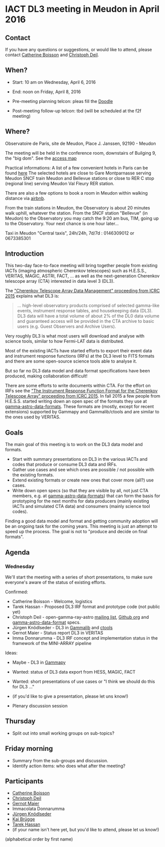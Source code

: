 # IACT DL3 meeting in Meudon in April 2016

## Contact

If you have any questions or suggestions, or would like to attend, please
contact [Catherine Boisson](http://www.iau.org/administration/membership/individual/7665/) and
[Christoph Deil](https://github.com/cdeil).

## When?

* Start: 10 am on Wednesday, April 6, 2016
* End: noon on Friday, April 8, 2016

* Pre-meeting planning telcon: pleas fill the [Doodle](http://doodle.com/poll/c2c22zhg3ruk85n2)
* Post-meeting follow-up telcon: tbd (will be scheduled at the f2f meeting)

## Where?

Observatoire de Paris, site de Meudon, 
Place J. Janssen, 92190 - Meudon

The meeting will be held in the conference room, downstairs of Builging 9, the "big dom". See the [access map](https://www.obspm.fr/acces-au-site-de-meudon.html?lang=en)

Practical informations:
A list of a few convenient hotels in Paris can be found [here](http://lesia.obspm.fr/List-of-some-convenient-hotels.html)
The selected hotels are close to Gare Montparnasse serving Meudon SNCF train Meudon and Bellevue stations or close to RER C stop (regional line) serving Meudon Val Fleury RER station.

There are also a few options to book a room in Meudon within walking distance via [airbnb](https://www.airbnb.com/s/Meudon--France).

From the train stations in Meudon, the Observatory is about 20 minutes walk uphill, whatever the station.  From the SNCF station "Bellevue" (in Meudon) to the Observatory you may catch the 9:20 am bus, TIM, going up to the Observatory. Your next chance is one hour later... 

Taxi in Meudon
"Central taxis", 24h/24h, 7d/7d  : 0146309012  or  0673385301

## Introduction

This two-day face-to-face meeting will bring together people
from existing IACTs (imaging atmospheric Cherenkov telescopes) such as H.E.S.S.,
VERITAS, MAGIC, ASTRI, FACT, ... as well as the next-generation Cherenkov telescope
array (CTA) interested in data level 3 (DL3). 

The ["Cherenkov Telescope Array Data Management" proceeding from ICRC 2015](http://adsabs.harvard.edu/abs/2015arXiv150901012L) explains what DL3 is:

> ... high-level observatory products comprised of selected gamma-like events,
instrument response tables, and housekeeping data (DL3). DL3 data will have a
total volume of about 2% of the DL0 data volume and guaranteed access will be
provided in the CTA archive to basic users (e.g. Guest Observers and Archive
Users).

Very roughly DL3 is what most users will download and analyse with science tools,
similar to how Fermi-LAT data is distributed.

Most of the existing IACTs have started efforts to export their event data and
instrument response functions (IRFs) at the DL3 level to FITS formats and
there are some open-source science tools able to analyse it.

But so far no DL3 data model and data format specifications have been produced,
making collaboration difficult!

There are some efforts to write documents within CTA. For the effort on IRFs
see the
["The Instrument Response Function Format for the Cherenkov Telescope Array" proceeding from ICRC 2015](http://adsabs.harvard.edu/abs/2015arXiv150807437W).
In fall 2015 a few people from H.E.S.S. started writing down an open spec of the
formats they use at [gamma-astro-data-formats](http://gamma-astro-data-formats.readthedocs.org/en/latest/). These formats are (mostly, except for recent extensions) supported by Gammapy and Gammalib/ctools and are similar to the ones used by VERITAS.

## Goals

The main goal of this meeting is to work on the DL3 data model and formats.

* Start with summary presentations on DL3 in the various IACTs and codes that produce or consume DL3 data and IRFs.
* Gather use cases and see which ones are possible / not possible with the existing formats.
* Extend existing formats or create new ones that cover more (all?) use cases.
* Write down open specs (so that they are visible by all, not just CTA members, e.g. at [gamma-astro-data-formats](http://gamma-astro-data-formats.readthedocs.org/en/latest/)) that can form the basis for prototyping for the next months for data producers (mainly existing IACTs and simulated CTA data) and consumers (mainly science tool codes).

Finding a good data model and format and getting community adoption will be an
ongoing task for the coming years. This meeting is just an attempt to speed up
the process. The goal is not to "produce and decide on final formats".

## Agenda

### Wednesday

We'll start the meeting with a series of short presentations, to make sure everyone's aware of the status of existing efforts.

Confirmed:

* Catherine Boisson - Welcome, logistics
* Tarek Hassan - Proposed DL3 IRF format and prototype code (not public yet)
* Christoph Deil - open-gamma-ray-astro [mailing list](https://lists.nasa.gov/mailman/listinfo/open-gamma-ray-astro), [Github org](https://github.com/open-gamma-ray-astro) and [gamma-astro-data-format](http://gamma-astro-data-formats.readthedocs.org/en/latest/) specs.
* Jürgen Knödlseder - DL3 in [Gammalib](http://cta.irap.omp.eu/gammalib/) and  [ctools](http://cta.irap.omp.eu/ctools/)
* Gernot Maier - Status report DL3 in VERITAS
* Imma Donnarumma - DL3 IRF concept and implementation status in the framework of the MINI-ARRAY pipeline

Ideas:

* Maybe - DL3 in [Gammapy](https://gammapy.readthedocs.org/en/latest/)
* Wanted: status of DL3 data export from HESS, MAGIC, FACT
* Wanted: short presentations of use cases or "I think we should do this for DL3 ..."
* (if you'd like to give a presentation, please let uns know!)

* Plenary discussion session

## Thursday

* Split out into small working groups on sub-topics?

## Friday morning

* Summary from the sub-groups and discussion.
* Identify action items: who does what after the meeting?

## Participants

* [Catherine Boisson](https://github.com/cboisson)
* [Christoph Deil](https://github.com/cdeil)
* [Gernot Maier](https://github.com/GernotMaier)
* Immacolata Donnarumma
* [Jürgen Knödlseder](https://github.com/jknodlseder)
* [Kai Brügge](https://github.com/mackaiver)
* [Tarek Hassan](https://github.com/TarekHC)
* (if your name isn't here yet, but you'd like to attend, please let us know!)

(alphabetical order by first name)
